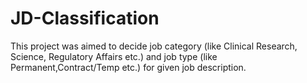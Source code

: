 # JD-Classification

This project was aimed to decide job category (like Clinical Research, Science, Regulatory Affairs etc.) and job type (like Permanent,Contract/Temp etc.) for given job description.
